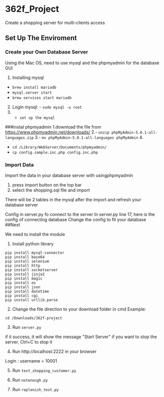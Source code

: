 # 362f_Project
Create a shopping server for multi-clients access
## Set Up The Enviroment
### Create your Own Database Server
Using the Mac OS, need to use mysql and the phpmyadmin for the database GUI

1.  Installing mysql 
  - `brew install mariadb`
  - `mysql.server start`
  - `brew services start mariadb`
  
2. Login mysql: - `sudo mysql -u root`
3.  - `set up the mysql`

###instal phpmyadmin
1.download the file from https://www.phpmyadmin.net/downloads/
2.- `unzip phpMyAdmin-5.0.1-all-languages.zip`
3.- `mv phpMyAdmin-5.0.1-all-languages phpMyAdmin`
4.
  - `cd /Library/WebServer/Documents/phpmyadmin/`
  - `cp config.sample.inc.php config.inc.php`

### Import Data
Import the data in your database server with usingphpmyadmin
1.  press import button on the top bar
2. select the shopping.sql file and import

There will be 2 tables in the mysql after the import and refresh your database server

Config in server.py fo connect to the server
In server.py line 17, here is the config of connecting database
Change the config to fit your database
##Next

We need to install the module

1.  Install python library
```
pip install mysql-connector
pip install base64
pip install selenium
pip install http
pip install socketserver
pip install jinja2
pip install magic
pip install os
pip install json
pip install datetime
pip install cgi
pip install urllib.parse
```
2. Change the file direction to your download folder in cmd 
Example:
```
cd /Downloads/362f-project
```
3. Run `server.py`

if it success, it will show the message "Start Server"
if you want to stop the server, Ctrl+C to stop it


4. Run http://localhost:2222 in your browser

Login : username = 10001 

5. Run `test_shopping_customer.py`

6. Run `notenough.py`

7. Run `replenish_test.py`
	

